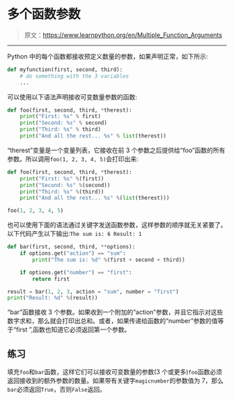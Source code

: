 # 多个函数参数

> 原文：<https://www.learnpython.org/en/Multiple_Function_Arguments>

* * *

Python 中的每个函数都接收预定义数量的参数，如果声明正常，如下所示:

```py
def myfunction(first, second, third):
    # do something with the 3 variables
    ... 
```

可以使用以下语法声明接收可变数量参数的函数:

```py
def foo(first, second, third, *therest):
    print("First: %s" % first)
    print("Second: %s" % second)
    print("Third: %s" % third)
    print("And all the rest... %s" % list(therest)) 
```

“therest”变量是一个变量列表，它接收在前 3 个参数之后提供给“foo”函数的所有参数。所以调用`foo(1, 2, 3, 4, 5)`会打印出来:

```py
def foo(first, second, third, *therest):
    print("First: %s" %(first))
    print("Second: %s" %(second))
    print("Third: %s" %(third))
    print("And all the rest... %s" %(list(therest)))

foo(1, 2, 3, 4, 5) 
```

也可以使用下面的语法通过关键字发送函数参数，这样参数的顺序就无关紧要了。以下代码产生以下输出:`The sum is: 6 Result: 1`

```py
def bar(first, second, third, **options):
    if options.get("action") == "sum":
        print("The sum is: %d" %(first + second + third))

    if options.get("number") == "first":
        return first

result = bar(1, 2, 3, action = "sum", number = "first")
print("Result: %d" %(result)) 
```

“bar”函数接收 3 个参数。如果收到一个附加的“action”参数，并且它指示对这些数字求和，那么就会打印出总和。或者，如果传递给函数的“number”参数的值等于“first ”,函数也知道它必须返回第一个参数。

## 练习

填充`foo`和`bar`函数，这样它们可以接收可变数量的参数(3 个或更多)`foo`函数必须返回接收到的额外参数的数量。如果带有关键字`magicnumber`的参数值为 7，那么`bar`必须返回`True`，否则`False`返回。